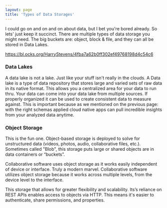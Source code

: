 ```yaml
---
layout: page
title: 'Types of Data Storages'
---
```

I could go on and on and on about data, but I bet you're bored already. So lets' just keep it succinct. There are multiple types of data storage you might need. The big buckets are: object, block & file, and they can all be stored in Data Lakes.  

https://bl.ocks.org/HarryStevens/4fba7a62b0ff302ef49768198d4c54c6

### Data Lakes 

A data lake is not a lake. Just like your stuff isn't really in the clouds. A Data lake is a type of data repository that stores large and varied sets of raw data in its native format. This allows you a centralized area for your data to run thru. Your data can come into your data lake from multiple sources. If properly organized it can be used to create consistent data to measure against. This is important because as we mentioned on the previous page: with the right schemas applied cloud native apps can pull incredible insights from your analyzed data anytime. 

### Object Storage 

This is the fun one. Object-based storage is deployed to solve for unstructured data (videos, photos, audio, collaborative files, etc.). Sometimes called "Blob", this storage puts large or shared objects are in data containers or “buckets”.  

Collaborative software uses object storage as it works easily independent of device or interface. Truly a modern marvel. Collaborative software utilizes object storage because it works across multiple levels, from the device level to the interface. 

This storage that allows for greater flexibility and scalability. Its’s reliance on REST APIs enables access to objects via HTTP. This means it's easier to  authenticate, share permissions, and properties. 